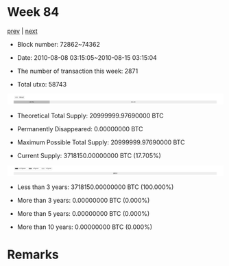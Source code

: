 # Week 84

[prev](week0083.md) | [next](week0085.md)

- Block number: 72862~74362

- Date: 2010-08-08 03:15:05~2010-08-15 03:15:04

- The number of transaction this week: 2871

- Total utxo: 58743

![](../images/mined_week0084.png)

- Theoretical Total Supply: 20999999.97690000 BTC

- Permanently Disappeared: 0.00000000 BTC

- Maximum Possible Total Supply: 20999999.97690000 BTC

- Current Supply: 3718150.00000000 BTC (17.705%)

![](../images/year_week0084.png)


- Less than 3 years: 3718150.00000000 BTC (100.000%)

- More than 3 years: 0.00000000 BTC (0.000%)

- More than 5 years: 0.00000000 BTC (0.000%)

- More than 10 years: 0.00000000 BTC (0.000%)

# Remarks

